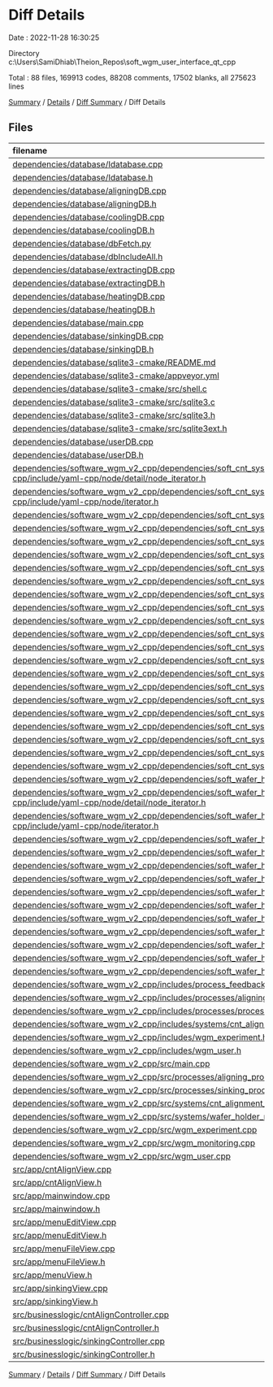 # Diff Details

Date : 2022-11-28 16:30:25

Directory c:\\Users\\SamiDhiab\\Theion_Repos\\soft_wgm_user_interface_qt_cpp

Total : 88 files,  169913 codes, 88208 comments, 17502 blanks, all 275623 lines

[Summary](results.md) / [Details](details.md) / [Diff Summary](diff.md) / Diff Details

## Files
| filename | language | code | comment | blank | total |
| :--- | :--- | ---: | ---: | ---: | ---: |
| [dependencies/database/Idatabase.cpp](/dependencies/database/Idatabase.cpp) | C++ | 237 | 5 | 39 | 281 |
| [dependencies/database/Idatabase.h](/dependencies/database/Idatabase.h) | C++ | 47 | 10 | 7 | 64 |
| [dependencies/database/aligningDB.cpp](/dependencies/database/aligningDB.cpp) | C++ | 18 | 0 | 3 | 21 |
| [dependencies/database/aligningDB.h](/dependencies/database/aligningDB.h) | C++ | 8 | 10 | 4 | 22 |
| [dependencies/database/coolingDB.cpp](/dependencies/database/coolingDB.cpp) | C++ | 20 | 0 | 3 | 23 |
| [dependencies/database/coolingDB.h](/dependencies/database/coolingDB.h) | C++ | 8 | 10 | 3 | 21 |
| [dependencies/database/dbFetch.py](/dependencies/database/dbFetch.py) | Python | 6 | 0 | 1 | 7 |
| [dependencies/database/dbIncludeAll.h](/dependencies/database/dbIncludeAll.h) | C++ | 7 | 0 | 3 | 10 |
| [dependencies/database/extractingDB.cpp](/dependencies/database/extractingDB.cpp) | C++ | 14 | 0 | 3 | 17 |
| [dependencies/database/extractingDB.h](/dependencies/database/extractingDB.h) | C++ | 8 | 10 | 3 | 21 |
| [dependencies/database/heatingDB.cpp](/dependencies/database/heatingDB.cpp) | C++ | 13 | 0 | 3 | 16 |
| [dependencies/database/heatingDB.h](/dependencies/database/heatingDB.h) | C++ | 8 | 10 | 2 | 20 |
| [dependencies/database/main.cpp](/dependencies/database/main.cpp) | C++ | 8 | 2 | 1 | 11 |
| [dependencies/database/sinkingDB.cpp](/dependencies/database/sinkingDB.cpp) | C++ | 14 | 0 | 2 | 16 |
| [dependencies/database/sinkingDB.h](/dependencies/database/sinkingDB.h) | C++ | 8 | 10 | 2 | 20 |
| [dependencies/database/sqlite3-cmake/README.md](/dependencies/database/sqlite3-cmake/README.md) | Markdown | 19 | 0 | 5 | 24 |
| [dependencies/database/sqlite3-cmake/appveyor.yml](/dependencies/database/sqlite3-cmake/appveyor.yml) | YAML | 39 | 8 | 11 | 58 |
| [dependencies/database/sqlite3-cmake/src/shell.c](/dependencies/database/sqlite3-cmake/src/shell.c) | C | 17,511 | 3,929 | 1,418 | 22,858 |
| [dependencies/database/sqlite3-cmake/src/sqlite3.c](/dependencies/database/sqlite3-cmake/src/sqlite3.c) | C | 148,572 | 73,433 | 15,431 | 237,436 |
| [dependencies/database/sqlite3-cmake/src/sqlite3.h](/dependencies/database/sqlite3-cmake/src/sqlite3.h) | C++ | 1,689 | 10,472 | 332 | 12,493 |
| [dependencies/database/sqlite3-cmake/src/sqlite3ext.h](/dependencies/database/sqlite3-cmake/src/sqlite3ext.h) | C++ | 581 | 89 | 6 | 676 |
| [dependencies/database/userDB.cpp](/dependencies/database/userDB.cpp) | C++ | 15 | 3 | 4 | 22 |
| [dependencies/database/userDB.h](/dependencies/database/userDB.h) | C++ | 8 | 10 | 1 | 19 |
| [dependencies/software_wgm_v2_cpp/dependencies/soft_cnt_system_submodule_cpp/dependencies/yaml-cpp/include/yaml-cpp/node/detail/node_iterator.h](/dependencies/software_wgm_v2_cpp/dependencies/soft_cnt_system_submodule_cpp/dependencies/yaml-cpp/include/yaml-cpp/node/detail/node_iterator.h) | C++ | -1 | 0 | -1 | -2 |
| [dependencies/software_wgm_v2_cpp/dependencies/soft_cnt_system_submodule_cpp/dependencies/yaml-cpp/include/yaml-cpp/node/iterator.h](/dependencies/software_wgm_v2_cpp/dependencies/soft_cnt_system_submodule_cpp/dependencies/yaml-cpp/include/yaml-cpp/node/iterator.h) | C++ | -1 | 0 | 1 | 0 |
| [dependencies/software_wgm_v2_cpp/dependencies/soft_cnt_system_submodule_cpp/includes/Icnt_axis_motion.h](/dependencies/software_wgm_v2_cpp/dependencies/soft_cnt_system_submodule_cpp/includes/Icnt_axis_motion.h) | C++ | 30 | 10 | 5 | 45 |
| [dependencies/software_wgm_v2_cpp/dependencies/soft_cnt_system_submodule_cpp/includes/Icnt_dispenser.h](/dependencies/software_wgm_v2_cpp/dependencies/soft_cnt_system_submodule_cpp/includes/Icnt_dispenser.h) | C++ | 23 | 11 | 4 | 38 |
| [dependencies/software_wgm_v2_cpp/dependencies/soft_cnt_system_submodule_cpp/includes/Icnt_high_voltage.h](/dependencies/software_wgm_v2_cpp/dependencies/soft_cnt_system_submodule_cpp/includes/Icnt_high_voltage.h) | C++ | 32 | 0 | 7 | 39 |
| [dependencies/software_wgm_v2_cpp/dependencies/soft_cnt_system_submodule_cpp/includes/cnt_controller.h](/dependencies/software_wgm_v2_cpp/dependencies/soft_cnt_system_submodule_cpp/includes/cnt_controller.h) | C++ | 16 | 7 | 3 | 26 |
| [dependencies/software_wgm_v2_cpp/dependencies/soft_cnt_system_submodule_cpp/includes/cnt_dispenser.h](/dependencies/software_wgm_v2_cpp/dependencies/soft_cnt_system_submodule_cpp/includes/cnt_dispenser.h) | C++ | -48 | -1 | -9 | -58 |
| [dependencies/software_wgm_v2_cpp/dependencies/soft_cnt_system_submodule_cpp/includes/cnt_dispenser_vibration.h](/dependencies/software_wgm_v2_cpp/dependencies/soft_cnt_system_submodule_cpp/includes/cnt_dispenser_vibration.h) | C++ | 44 | 0 | 8 | 52 |
| [dependencies/software_wgm_v2_cpp/dependencies/soft_cnt_system_submodule_cpp/includes/cnt_high_voltage.h](/dependencies/software_wgm_v2_cpp/dependencies/soft_cnt_system_submodule_cpp/includes/cnt_high_voltage.h) | C++ | -45 | -1 | -7 | -53 |
| [dependencies/software_wgm_v2_cpp/dependencies/soft_cnt_system_submodule_cpp/includes/cnt_high_voltage_gbs.h](/dependencies/software_wgm_v2_cpp/dependencies/soft_cnt_system_submodule_cpp/includes/cnt_high_voltage_gbs.h) | C++ | 54 | 0 | 8 | 62 |
| [dependencies/software_wgm_v2_cpp/dependencies/soft_cnt_system_submodule_cpp/includes/cnt_linear_motion.h](/dependencies/software_wgm_v2_cpp/dependencies/soft_cnt_system_submodule_cpp/includes/cnt_linear_motion.h) | C++ | 59 | 10 | 7 | 76 |
| [dependencies/software_wgm_v2_cpp/dependencies/soft_cnt_system_submodule_cpp/includes/cnt_motion.h](/dependencies/software_wgm_v2_cpp/dependencies/soft_cnt_system_submodule_cpp/includes/cnt_motion.h) | C++ | -39 | -11 | -8 | -58 |
| [dependencies/software_wgm_v2_cpp/dependencies/soft_cnt_system_submodule_cpp/src/Icnt_axis_motion.cpp](/dependencies/software_wgm_v2_cpp/dependencies/soft_cnt_system_submodule_cpp/src/Icnt_axis_motion.cpp) | C++ | 15 | 16 | 7 | 38 |
| [dependencies/software_wgm_v2_cpp/dependencies/soft_cnt_system_submodule_cpp/src/Icnt_dispenser.cpp](/dependencies/software_wgm_v2_cpp/dependencies/soft_cnt_system_submodule_cpp/src/Icnt_dispenser.cpp) | C++ | 9 | 7 | 3 | 19 |
| [dependencies/software_wgm_v2_cpp/dependencies/soft_cnt_system_submodule_cpp/src/Icnt_high_voltage.cpp](/dependencies/software_wgm_v2_cpp/dependencies/soft_cnt_system_submodule_cpp/src/Icnt_high_voltage.cpp) | C++ | 15 | 7 | 5 | 27 |
| [dependencies/software_wgm_v2_cpp/dependencies/soft_cnt_system_submodule_cpp/src/cnt_controller.cpp](/dependencies/software_wgm_v2_cpp/dependencies/soft_cnt_system_submodule_cpp/src/cnt_controller.cpp) | C++ | 76 | 7 | 15 | 98 |
| [dependencies/software_wgm_v2_cpp/dependencies/soft_cnt_system_submodule_cpp/src/cnt_dispenser.cpp](/dependencies/software_wgm_v2_cpp/dependencies/soft_cnt_system_submodule_cpp/src/cnt_dispenser.cpp) | C++ | -107 | -4 | -15 | -126 |
| [dependencies/software_wgm_v2_cpp/dependencies/soft_cnt_system_submodule_cpp/src/cnt_dispenser_vibration.cpp](/dependencies/software_wgm_v2_cpp/dependencies/soft_cnt_system_submodule_cpp/src/cnt_dispenser_vibration.cpp) | C++ | 92 | 4 | 15 | 111 |
| [dependencies/software_wgm_v2_cpp/dependencies/soft_cnt_system_submodule_cpp/src/cnt_high_voltage.cpp](/dependencies/software_wgm_v2_cpp/dependencies/soft_cnt_system_submodule_cpp/src/cnt_high_voltage.cpp) | C++ | -85 | -5 | -17 | -107 |
| [dependencies/software_wgm_v2_cpp/dependencies/soft_cnt_system_submodule_cpp/src/cnt_high_voltage_gbs.cpp](/dependencies/software_wgm_v2_cpp/dependencies/soft_cnt_system_submodule_cpp/src/cnt_high_voltage_gbs.cpp) | C++ | 61 | 0 | 20 | 81 |
| [dependencies/software_wgm_v2_cpp/dependencies/soft_cnt_system_submodule_cpp/src/cnt_linear_motion.cpp](/dependencies/software_wgm_v2_cpp/dependencies/soft_cnt_system_submodule_cpp/src/cnt_linear_motion.cpp) | C++ | 169 | 41 | 33 | 243 |
| [dependencies/software_wgm_v2_cpp/dependencies/soft_cnt_system_submodule_cpp/src/cnt_motion.cpp](/dependencies/software_wgm_v2_cpp/dependencies/soft_cnt_system_submodule_cpp/src/cnt_motion.cpp) | C++ | -74 | -4 | -13 | -91 |
| [dependencies/software_wgm_v2_cpp/dependencies/soft_wafer_holder_system_controller/config/whs_config.yaml](/dependencies/software_wgm_v2_cpp/dependencies/soft_wafer_holder_system_controller/config/whs_config.yaml) | YAML | 0 | 0 | -1 | -1 |
| [dependencies/software_wgm_v2_cpp/dependencies/soft_wafer_holder_system_controller/dependencies/yaml-cpp/include/yaml-cpp/node/detail/node_iterator.h](/dependencies/software_wgm_v2_cpp/dependencies/soft_wafer_holder_system_controller/dependencies/yaml-cpp/include/yaml-cpp/node/detail/node_iterator.h) | C++ | 0 | 0 | 1 | 1 |
| [dependencies/software_wgm_v2_cpp/dependencies/soft_wafer_holder_system_controller/dependencies/yaml-cpp/include/yaml-cpp/node/iterator.h](/dependencies/software_wgm_v2_cpp/dependencies/soft_wafer_holder_system_controller/dependencies/yaml-cpp/include/yaml-cpp/node/iterator.h) | C++ | 0 | 0 | 1 | 1 |
| [dependencies/software_wgm_v2_cpp/dependencies/soft_wafer_holder_system_controller/includes/linear_motion.h](/dependencies/software_wgm_v2_cpp/dependencies/soft_wafer_holder_system_controller/includes/linear_motion.h) | C++ | 1 | 0 | 0 | 1 |
| [dependencies/software_wgm_v2_cpp/dependencies/soft_wafer_holder_system_controller/includes/whs_controller.h](/dependencies/software_wgm_v2_cpp/dependencies/soft_wafer_holder_system_controller/includes/whs_controller.h) | C++ | 9 | 1 | 1 | 11 |
| [dependencies/software_wgm_v2_cpp/dependencies/soft_wafer_holder_system_controller/src/delta_motion.cpp](/dependencies/software_wgm_v2_cpp/dependencies/soft_wafer_holder_system_controller/src/delta_motion.cpp) | C++ | 1 | 0 | 0 | 1 |
| [dependencies/software_wgm_v2_cpp/dependencies/soft_wafer_holder_system_controller/src/linear_motion.cpp](/dependencies/software_wgm_v2_cpp/dependencies/soft_wafer_holder_system_controller/src/linear_motion.cpp) | C++ | -29 | -5 | 0 | -34 |
| [dependencies/software_wgm_v2_cpp/dependencies/soft_wafer_holder_system_controller/src/main.cpp](/dependencies/software_wgm_v2_cpp/dependencies/soft_wafer_holder_system_controller/src/main.cpp) | C++ | -5 | 5 | 0 | 0 |
| [dependencies/software_wgm_v2_cpp/dependencies/soft_wafer_holder_system_controller/src/whs_controller.cpp](/dependencies/software_wgm_v2_cpp/dependencies/soft_wafer_holder_system_controller/src/whs_controller.cpp) | C++ | 10 | 0 | 3 | 13 |
| [dependencies/software_wgm_v2_cpp/dependencies/soft_wafer_holder_system_controller/tests/axisMock.cpp](/dependencies/software_wgm_v2_cpp/dependencies/soft_wafer_holder_system_controller/tests/axisMock.cpp) | C++ | 81 | 28 | 26 | 135 |
| [dependencies/software_wgm_v2_cpp/dependencies/soft_wafer_holder_system_controller/tests/axisMock.h](/dependencies/software_wgm_v2_cpp/dependencies/soft_wafer_holder_system_controller/tests/axisMock.h) | C++ | 26 | 0 | 5 | 31 |
| [dependencies/software_wgm_v2_cpp/dependencies/soft_wafer_holder_system_controller/tests/hello_test.cpp](/dependencies/software_wgm_v2_cpp/dependencies/soft_wafer_holder_system_controller/tests/hello_test.cpp) | C++ | 5 | 3 | 1 | 9 |
| [dependencies/software_wgm_v2_cpp/dependencies/soft_wafer_holder_system_controller/tests/sensorMock.cpp](/dependencies/software_wgm_v2_cpp/dependencies/soft_wafer_holder_system_controller/tests/sensorMock.cpp) | C++ | 25 | 4 | 11 | 40 |
| [dependencies/software_wgm_v2_cpp/dependencies/soft_wafer_holder_system_controller/tests/sensorMock.h](/dependencies/software_wgm_v2_cpp/dependencies/soft_wafer_holder_system_controller/tests/sensorMock.h) | C++ | 14 | 0 | 6 | 20 |
| [dependencies/software_wgm_v2_cpp/includes/process_feedback.h](/dependencies/software_wgm_v2_cpp/includes/process_feedback.h) | C++ | 0 | 0 | -1 | -1 |
| [dependencies/software_wgm_v2_cpp/includes/processes/aligning_process.h](/dependencies/software_wgm_v2_cpp/includes/processes/aligning_process.h) | C++ | 4 | 0 | 1 | 5 |
| [dependencies/software_wgm_v2_cpp/includes/processes/process_manager.h](/dependencies/software_wgm_v2_cpp/includes/processes/process_manager.h) | C++ | 0 | 0 | -3 | -3 |
| [dependencies/software_wgm_v2_cpp/includes/systems/cnt_alignment_system.h](/dependencies/software_wgm_v2_cpp/includes/systems/cnt_alignment_system.h) | C++ | 15 | 0 | 5 | 20 |
| [dependencies/software_wgm_v2_cpp/includes/wgm_experiment.h](/dependencies/software_wgm_v2_cpp/includes/wgm_experiment.h) | C++ | 18 | 11 | 8 | 37 |
| [dependencies/software_wgm_v2_cpp/includes/wgm_user.h](/dependencies/software_wgm_v2_cpp/includes/wgm_user.h) | C++ | 9 | 0 | -1 | 8 |
| [dependencies/software_wgm_v2_cpp/src/main.cpp](/dependencies/software_wgm_v2_cpp/src/main.cpp) | C++ | -3 | 0 | 1 | -2 |
| [dependencies/software_wgm_v2_cpp/src/processes/aligning_process.cpp](/dependencies/software_wgm_v2_cpp/src/processes/aligning_process.cpp) | C++ | 9 | 0 | 2 | 11 |
| [dependencies/software_wgm_v2_cpp/src/processes/sinking_process.cpp](/dependencies/software_wgm_v2_cpp/src/processes/sinking_process.cpp) | C++ | 1 | -1 | 1 | 1 |
| [dependencies/software_wgm_v2_cpp/src/systems/cnt_alignment_system.cpp](/dependencies/software_wgm_v2_cpp/src/systems/cnt_alignment_system.cpp) | C++ | 22 | 0 | 0 | 22 |
| [dependencies/software_wgm_v2_cpp/src/systems/wafer_holder_motion_system.cpp](/dependencies/software_wgm_v2_cpp/src/systems/wafer_holder_motion_system.cpp) | C++ | 1 | 5 | 3 | 9 |
| [dependencies/software_wgm_v2_cpp/src/wgm_experiment.cpp](/dependencies/software_wgm_v2_cpp/src/wgm_experiment.cpp) | C++ | 20 | 10 | 7 | 37 |
| [dependencies/software_wgm_v2_cpp/src/wgm_monitoring.cpp](/dependencies/software_wgm_v2_cpp/src/wgm_monitoring.cpp) | C++ | 1 | 0 | 0 | 1 |
| [dependencies/software_wgm_v2_cpp/src/wgm_user.cpp](/dependencies/software_wgm_v2_cpp/src/wgm_user.cpp) | C++ | 26 | 2 | 4 | 32 |
| [src/app/cntAlignView.cpp](/src/app/cntAlignView.cpp) | C++ | 58 | 13 | 5 | 76 |
| [src/app/cntAlignView.h](/src/app/cntAlignView.h) | C++ | 3 | 0 | 1 | 4 |
| [src/app/mainwindow.cpp](/src/app/mainwindow.cpp) | C++ | 6 | -6 | 0 | 0 |
| [src/app/mainwindow.h](/src/app/mainwindow.h) | C++ | 1 | 0 | 0 | 1 |
| [src/app/menuEditView.cpp](/src/app/menuEditView.cpp) | C++ | 4 | 0 | 2 | 6 |
| [src/app/menuEditView.h](/src/app/menuEditView.h) | C++ | 3 | 0 | -1 | 2 |
| [src/app/menuFileView.cpp](/src/app/menuFileView.cpp) | C++ | 71 | 6 | 10 | 87 |
| [src/app/menuFileView.h](/src/app/menuFileView.h) | C++ | 37 | 12 | 8 | 57 |
| [src/app/menuView.h](/src/app/menuView.h) | C++ | 1 | 0 | 0 | 1 |
| [src/app/sinkingView.cpp](/src/app/sinkingView.cpp) | C++ | 30 | 5 | -1 | 34 |
| [src/app/sinkingView.h](/src/app/sinkingView.h) | C++ | 2 | 0 | -1 | 1 |
| [src/businesslogic/cntAlignController.cpp](/src/businesslogic/cntAlignController.cpp) | C++ | 160 | 5 | 27 | 192 |
| [src/businesslogic/cntAlignController.h](/src/businesslogic/cntAlignController.h) | C++ | 34 | 2 | 2 | 38 |
| [src/businesslogic/sinkingController.cpp](/src/businesslogic/sinkingController.cpp) | C++ | 77 | 1 | 12 | 90 |
| [src/businesslogic/sinkingController.h](/src/businesslogic/sinkingController.h) | C++ | 12 | 2 | -1 | 13 |

[Summary](results.md) / [Details](details.md) / [Diff Summary](diff.md) / Diff Details